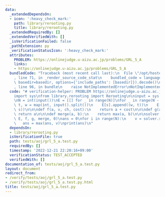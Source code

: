 ```yaml
---
data:
  _extendedDependsOn:
  - icon: ':heavy_check_mark:'
    path: library/rerooting.py
    title: library/rerooting.py
  _extendedRequiredBy: []
  _extendedVerifiedWith: []
  _isVerificationFailed: false
  _pathExtension: py
  _verificationStatusIcon: ':heavy_check_mark:'
  attributes:
    PROBLEM: https://onlinejudge.u-aizu.ac.jp/problems/GRL_5_A
    links:
    - https://onlinejudge.u-aizu.ac.jp/problems/GRL_5_A
  bundledCode: "Traceback (most recent call last):\n  File \"/opt/hostedtoolcache/PyPy/3.7.13/x64/site-packages/onlinejudge_verify/documentation/build.py\"\
    , line 71, in _render_source_code_stat\n    bundled_code = language.bundle(stat.path,\
    \ basedir=basedir, options={'include_paths': [basedir]}).decode()\n  File \"/opt/hostedtoolcache/PyPy/3.7.13/x64/site-packages/onlinejudge_verify/languages/python.py\"\
    , line 96, in bundle\n    raise NotImplementedError\nNotImplementedError\n"
  code: "# verification-helper: PROBLEM https://onlinejudge.u-aizu.ac.jp/problems/GRL_5_A\n\
    import sys\nfrom library.rerooting import Rerooting\n\ninput = sys.stdin.readline\n\
    \nN = int(input())\nE = [[] for _ in range(N)]\nfor _ in range(N - 1):\n    s,\
    \ t, w = map(int, input().split())\n    E[s].append((w, t))\n    E[t].append((w,\
    \ s))\n\n\ndef f(a, v, ch, cost):\n    return a + cost\n\n\ndef g(a, v):\n   \
    \ return a\n\n\ndef merge(a, b):\n    return max(a, b)\n\n\nsolver = Rerooting(N,\
    \ E, f, g, merge, 0)\nans = 0\nfor i in range(N):\n    v = solver.solve(i)\n \
    \   ans = max(ans, v)\nprint(ans)\n"
  dependsOn:
  - library/rerooting.py
  isVerificationFile: true
  path: tests/aoj/grl_5_a.test.py
  requiredBy: []
  timestamp: '2022-12-21 22:20:16+09:00'
  verificationStatus: TEST_ACCEPTED
  verifiedWith: []
documentation_of: tests/aoj/grl_5_a.test.py
layout: document
redirect_from:
- /verify/tests/aoj/grl_5_a.test.py
- /verify/tests/aoj/grl_5_a.test.py.html
title: tests/aoj/grl_5_a.test.py
---
```

